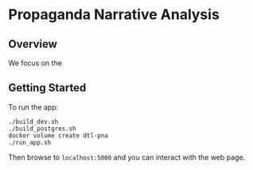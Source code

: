 # Propaganda Narrative Analysis

## Overview

We focus on the 

## Getting Started

To run the app:

```
./build_dev.sh
./build_postgres.sh
docker volume create dtl-pna
./run_app.sh
```

Then browse to `localhost:5000` and you can interact with the web page.

